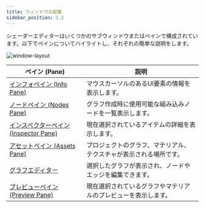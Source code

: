 ```yaml
---
title: ウィンドウの配置
sidebar_position: 1.2
---
```


シェーダーエディターはいくつかのサブウィンドウまたはペインで構成されています。以下でペインについてハイライトし、それぞれの簡単な説明をします。

![window-layout](/images/shader-editor/window-layout.png)

| ペイン (Pane)                | 説明                                                       |
| ------------------- | ----------------------------------------------------------------- |
| [インフォペイン (Info Pane) ][2]      | マウスカーソルのあるUI要素の情報を表示します。      |
| [ノードペイン (Nodes Pane) ][3]     | グラフ作成時に使用可能な組み込みノードを一覧表示します。      |
| [インスペクターペイン (Inspector Pane) ][4] | 現在選択されているアイテムの詳細を表示します。                     |
| [アセットペイン (Assets Pane) ][5]    | プロジェクトのグラフ、マテリアル、テクスチャが表示される場所です。    |
| [グラフエディター][6]   | 選択したグラフが表示され、ノードやエッジを編集できます。 |
| [プレビューペイン (Preview Pane) ][7]   | 現在選択されているグラフやマテリアルのプレビューを表示します。   |

[2]: /shader-editor/window-layout/info-pane
[3]: /shader-editor/window-layout/nodes-pane
[4]: /shader-editor/window-layout/inspector-pane
[5]: /shader-editor/window-layout/assets-pane
[6]: /shader-editor/window-layout/graph-editor
[7]: /shader-editor/window-layout/preview-pane
